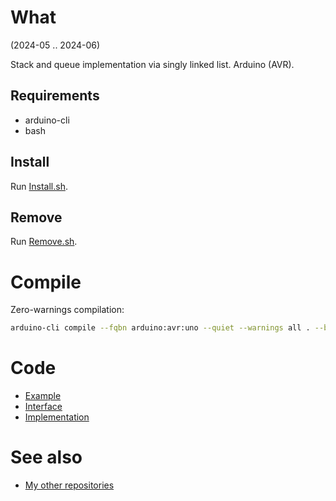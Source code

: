 # What

(2024-05 .. 2024-06)

Stack and queue implementation via singly linked list. Arduino (AVR).

## Requirements

  * arduino-cli
  * bash


## Install

Run [Install.sh](Install.sh).


## Remove

Run [Remove.sh](Remove.sh).


# Compile

Zero-warnings compilation:

```bash
arduino-cli compile --fqbn arduino:avr:uno --quiet --warnings all . --build-property compiler.cpp.extra_flags="-std=c++1z"
```

# Code

* [Example](examples/me_List/me_List.ino)
* [Interface](src/me_List.h)
* [Implementation](src/me_List.cpp)


# See also

* [My other repositories](https://github.com/martin-eden/contents)
